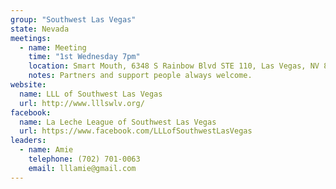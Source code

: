 ```yaml
---
group: "Southwest Las Vegas"
state: Nevada
meetings:
  - name: Meeting
    time: "1st Wednesday 7pm"
    location: Smart Mouth, 6348 S Rainbow Blvd STE 110, Las Vegas, NV 89118
    notes: Partners and support people always welcome.
website:
  name: LLL of Southwest Las Vegas
  url: http://www.lllswlv.org/
facebook:
  name: La Leche League of Southwest Las Vegas
  url: https://www.facebook.com/LLLofSouthwestLasVegas
leaders:
  - name: Amie
    telephone: (702) 701-0063
    email: lllamie@gmail.com
---
```



